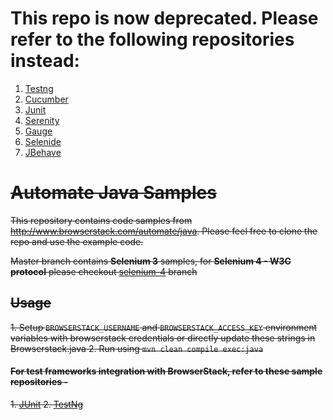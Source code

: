 # This repo is now deprecated. Please refer to the following repositories instead:
1. [Testng](https://github.com/browserstack/testng-browserstack)
2. [Cucumber](https://github.com/browserstack/cucumber-java-browserstack)
3. [Junit](https://github.com/browserstack/junit-browserstack)
4. [Serenity](https://github.com/browserstack/serenity-browserstack)
5. [Gauge](https://github.com/browserstack/gauge-java-browserstack)
6. [Selenide](https://github.com/browserstack/selenide-browserstack)
7. [JBehave](https://github.com/browserstack/jbehave-browserstack)


# ~~Automate Java Samples~~

~~This repository contains code samples from http://www.browserstack.com/automate/java. 
Please feel free to clone the repo and use the example code.~~

~~Master branch contains **Selenium 3** samples, for **Selenium 4 - W3C protocol** please checkout [selenium-4](https://github.com/browserstack/automate-java-samples/tree/selenium-4) branch~~

## ~~Usage~~

~~1. Setup `BROWSERSTACK_USERNAME` and `BROWSERSTACK_ACCESS_KEY` environment variables with browserstack credentials or directly update these strings in Browserstack.java
2. Run using `mvn clean compile exec:java`~~

#### ~~For test frameworks integration with BrowserStack, refer to these sample repositories -~~ 

~~1. [JUnit](https://github.com/browserstack/junit-browserstack)
2. [TestNg](https://github.com/browserstack/testng-browserstack)~~
